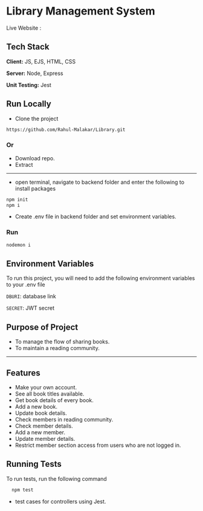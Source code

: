 
# Library Management System

Live Website : 


## Tech Stack

**Client:** JS, EJS, HTML, CSS

**Server:** Node, Express

**Unit Testing:** Jest


## Run Locally

- Clone the project

```bash
https://github.com/Rahul-Malakar/Library.git
```
### Or
- Download repo.
- Extract
---
- open terminal, navigate to backend folder and enter the following to install packages
```bash
npm init
npm i
```
- Create .env file in backend folder and set environment variables.
### Run
```bash
nodemon i
```

## Environment Variables

To run this project, you will need to add the following environment variables to your .env file

`DBURI`: database link

`SECRET`: JWT secret


## Purpose of Project
- To manage the flow of sharing books.
- To maintain a reading community.
---


## Features
- Make your own account.
- See all book titles available.
- Get book details of every book.
- Add a new book.
- Update book details.
- Check members in reading community.
- Check member details.
- Add a new member.
- Update member details.
- Restrict member section access from users who are not logged in.



## Running Tests

To run tests, run the following command

```bash
  npm test
```
- test cases for controllers using Jest.


